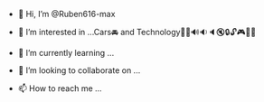 - 👋 Hi, I’m @Ruben616-max
- 👀 I’m interested in ...Cars🚘 and Technology📳🆘🔊🔉🔈🔇🔒🔓🎮📴📶

- 🌱 I’m currently learning ...
- 💞️ I’m looking to collaborate on ...
- 📫 How to reach me ...

<!---
Ruben616-max/Ruben616-max is a ✨ special ✨ repository because its `README.md` (this file) appears on your GitHub profile.
You can click the Preview link to take a look at your changes.
--->
